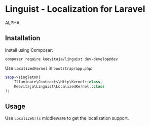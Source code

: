 # Linguist - Localization for Laravel

ALPHA

## Installation

Install using Composer:

```
composer require keevitaja/linguist dev-develop@dev
```

Use `LocalizedKernel` in `bootstrap/app.php`:

```php
$app->singleton(
    Illuminate\Contracts\Http\Kernel::class,
    Keevitaja\Linguist\LocalizedKernel::class
);
```


## Usage

Use `LocalizeUrls` middleware to get the localization support.